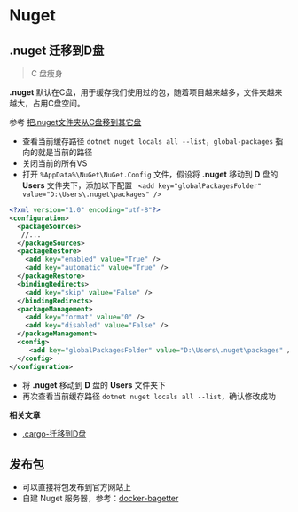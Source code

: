 # Nuget

## .nuget 迁移到D盘

> C 盘瘦身

**.nuget** 默认在C盘，用于缓存我们使用过的包，随着项目越来越多，文件夹越来越大，占用C盘空间。

参考 [把.nuget文件夹从C盘移到其它盘](https://blog.csdn.net/Henry_Wu001/article/details/135825699)


- 查看当前缓存路径 `dotnet nuget locals all --list`，`global-packages` 指向的就是当前的路径
- 关闭当前的所有VS
- 打开 `%AppData%\NuGet\NuGet.Config` 文件，假设将 **.nuget** 移动到 **D** 盘的 **Users** 文件夹下，添加以下配置 ` <add key="globalPackagesFolder" value="D:\Users\.nuget\packages" />`

```xml
<?xml version="1.0" encoding="utf-8"?>
<configuration>
  <packageSources>
   //...
  </packageSources>
  <packageRestore>
    <add key="enabled" value="True" />
    <add key="automatic" value="True" />
  </packageRestore>
  <bindingRedirects>
    <add key="skip" value="False" />
  </bindingRedirects>
  <packageManagement>
    <add key="format" value="0" />
    <add key="disabled" value="False" />
  </packageManagement>
  <config>
     <add key="globalPackagesFolder" value="D:\Users\.nuget\packages" />
  </config>
</configuration>
```

- 将 **.nuget** 移动到 **D** 盘的 **Users** 文件夹下
- 再次查看当前缓存路径 `dotnet nuget locals all --list`，确认修改成功


**相关文章**

- [.cargo-迁移到D盘](../rust/rust.md#cargo-迁移到d盘)

## 发布包

- 可以直接将包发布到官方网站上
- 自建 Nuget 服务器，参考：[docker-bagetter](../technology-stack/docker.md#实例-bagetter)